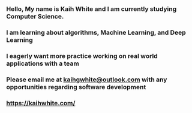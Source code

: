 ### Hello, My name is Kaih White and I am currently studying Computer Science.
### I am learning about algorithms, Machine Learning, and Deep Learning
### I eagerly want more practice working on real world applications with a team
### Please email me at kaihgwhite@outlook.com with any opportunities regarding software development
### https://kaihwhite.com/

<!--
**KaihWhite/KaihWhite** is a ✨ _special_ ✨ repository because its `README.md` (this file) appears on your GitHub profile.

Here are some ideas to get you started:

- 🔭 I’m currently working on ...
- 🌱 I’m currently learning ...
- 👯 I’m looking to collaborate on ...
- 🤔 I’m looking for help with ...
- 💬 Ask me about ...
- 📫 How to reach me: ...
- 😄 Pronouns: ...
- ⚡ Fun fact: ...
-->
